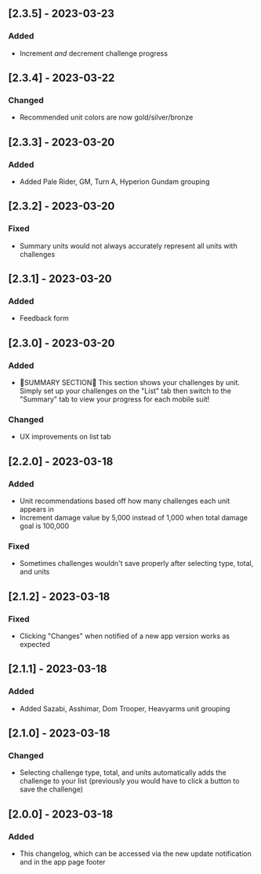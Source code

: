 ## [2.3.5] - 2023-03-23
### Added
- Increment *and* decrement challenge progress

## [2.3.4] - 2023-03-22
### Changed
- Recommended unit colors are now gold/silver/bronze
  
## [2.3.3] - 2023-03-20
### Added
- Added Pale Rider, GM, Turn A, Hyperion Gundam grouping

## [2.3.2] - 2023-03-20
### Fixed
- Summary units would not always accurately represent all units with challenges

## [2.3.1] - 2023-03-20
### Added
- Feedback form

## [2.3.0] - 2023-03-20
### Added
- 🚨SUMMARY SECTION🚨 This section shows your challenges by unit. Simply set up your challenges on the "List" tab then switch to the "Summary" tab to view your progress for each mobile suit!
### Changed
- UX improvements on list tab

## [2.2.0] - 2023-03-18
### Added
- Unit recommendations based off how many challenges each unit appears in
- Increment damage value by 5,000 instead of 1,000 when total damage goal is 100,000
### Fixed
- Sometimes challenges wouldn't save properly after selecting type, total, and units

## [2.1.2] - 2023-03-18
### Fixed
- Clicking "Changes" when notified of a new app version works as expected

## [2.1.1] - 2023-03-18
### Added
- Added Sazabi, Asshimar, Dom Trooper, Heavyarms unit grouping

## [2.1.0] - 2023-03-18
### Changed
- Selecting challenge type, total, and units automatically adds the challenge to your list (previously you would have to click a button to save the challenge)

## [2.0.0] - 2023-03-18
### Added
- This changelog, which can be accessed via the new update notification and in the app page footer